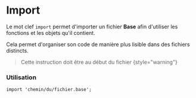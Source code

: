 # Import

Le mot clef `import` permet d'importer un fichier **Base** afin d'utiliser les fonctions et les objets qu'il contient.

Cela permet d'organiser son code de manière plus lisible dans des fichiers distincts.

> Cette instruction doit être au début du fichier
{style="warning"}

### Utilisation

```base
import 'chemin/du/fichier.base';
```